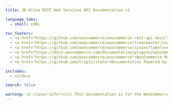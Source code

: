 ```yaml
---
title: JD Atina REST Web Services API Documentation v1

language_tabs:
  - shell: cURL

toc_footers:
  - <a href="https://github.com/woocommerce/woocommerce-rest-api-docs">Contributing to WC REST API Docs</a>
  - <a href="https://github.com/woocommerce/woocommerce/tree/master/includes/rest-api">REST API Source on GitHub</a>
  - <a href="https://github.com/woocommerce/woocommerce/issues?labels=API&amp;page=1&amp;state=open">REST API Issues</a>
  - <a href="https://docs.woocommerce.com/documentation/plugins/woocommerce/">WooCommerce Documentation</a>
  - <a href="https://github.com/woocommerce/woocommerce">WooCommerce Repository</a>
  - <a href="https://github.com/tripit/slate">Documentation Powered by Slate</a>

includes:
  - v1/docs

search: false

warning: <i class="info"></i> This documentation is for the WooCommerce API v1 which is now deprecated. <a href="http://woocommerce.github.io/woocommerce-rest-api-docs/">Please use the latest REST API version</a>.
---
```

